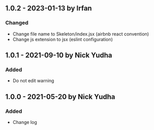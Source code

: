 ## 1.0.2 - 2023-01-13 by Irfan

### Changed

- Change file name to Skeleton/index.jsx (airbnb react convention)
- Change js extension to jsx (eslint configuration)

## 1.0.1 - 2021-09-10 by Nick Yudha

### Added

- Do not edit warning

## 1.0.0 - 2021-05-20 by Nick Yudha

### Added

- Change log
